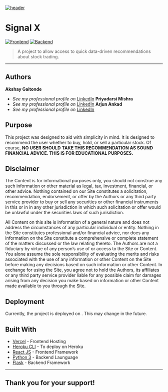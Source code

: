 [![header][header-url]][header-link]

# Signal X
[![Frontend][Frontend-image]][Frontend-url]
[![Backend][Backend-image]][Backend-url]

> A project to allow access to quick data-driven recommendations about stock trading.

---
## Authors

**Akshay Gaitonde** 
* *See my professional profile on* [LinkedIn][linkedin-urlak]
**Priyadarsi Mishra** 
* *See my professional profile on* [LinkedIn][linkedin-urlp]
**Arjun Ankad** 
* *See my professional profile on* [LinkedIn][linkedin-urlar]


## Purpose

This project was designed to aid with simplicity in mind. It is designed to recommend 
the user whether to buy, hold, or sell a particular stock. Of course, **NO USER SHOULD**
**TAKE THIS RECOMMENDATION AS SOUND FINANCIAL ADVICE. THIS IS FOR EDUCATIONAL PURPOSES.**


## Disclaimer
The Content is for informational purposes only, you should not construe any such 
information or other material as legal, tax, investment, financial, or other advice.
Nothing contained on our Site constitutes a solicitation, recommendation, endorsement,
or offer by the Authors or any third party service provider to buy or sell any securities 
or other financial instruments in this or in in any other jurisdiction in which such 
solicitation or offer would be unlawful under the securities laws of such jurisdiction.

All Content on this site is information of a general nature and does not address the circumstances of any particular individual or entity. Nothing in the Site constitutes professional and/or financial advice, nor does any information on the Site constitute a comprehensive or complete statement of the matters discussed or the law relating thereto. 
The Authors are not a fiduciary by virtue of any person’s use of or access to the Site or Content. You alone assume the sole responsibility of evaluating the merits and risks 
associated with the use of any information or other Content on the Site before making any decisions based on such information or other Content. In exchange for using the Site, you 
agree not to hold the Authors, its affiliates or any third party service provider liable for any possible claim for damages arising from any decision you make based on information or 
other Content made available to you through the Site.


## Deployment

Currently, the project is deployed on . This may change in the future. 


## Built With

* [Vercel](https://vercel.com/) - Frontend Hosting
* [Heroku CLI](https://devcenter.heroku.com/articles/heroku-cli#download-and-install) - To deploy on Heroku
* [React JS](https://react.dev/) - Frontend Framework
* [Python 3](https://www.python.org/) - Backend Launguage
* [Flask](https://flask.palletsprojects.com/en/3.0.x/) - Backend Framework


---

## Thank you for your support!


<!-- Markdown link & img dfn's -->

[header-url]: github-template.png
[header-link]: https://github.com/priyadarsimishra/Signal-X

[repository-url]: https://github.com/priyadarsimishra/Signal-X

[cloud-provider-url]: https://wbshopping.herokuapp.com

[linkedin-urlak]: https://www.linkedin.com/in/akshay-g-2a6108213/
[linkedin-urlp]: https://www.linkedin.com/in/priyadarsi-mishra/
[linkedin-urlar]: https://www.linkedin.com/in/arjun-ankad-428b261b8/


[Frontend-image]: https://img.shields.io/badge/Frontend-React-blue?style=for-the-badge
[Frontend-url]: https://img.shields.io/badge/Frontend-React-blue?style=for-the-badge
[Backend-image]: https://img.shields.io/badge/Backend-Python%203-important?style=for-the-badge
[Backend-url]: https://img.shields.io/badge/Backend-Python%203-important?style=for-the-badge